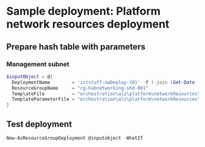 # Sample deployment: Platform network resources deployment

## Prepare hash table with parameters

### Management subnet

```powershell
$inputObject = @{
  DeploymentName        = 'ictstuff-nwDeploy-{0}' -f (-join (Get-Date -Format 'yyyyMMddTHHMMssffffZ')[0..63])
  ResourceGroupName     = "rg-hubnetworking-shd-001"
  TemplateFile          = "orchestration\alz\platform\networkResources\pltf-networkResources.bicep"
  TemplateParameterFile = "orchestration\alz\platform\networkResources\pltf-networkResources.ictstuff.mgmt.shd.bicepparam"
}
```

## Test deployment

```powershell
New-AzResourceGroupDeployment @inputobject -WhatIf
```
